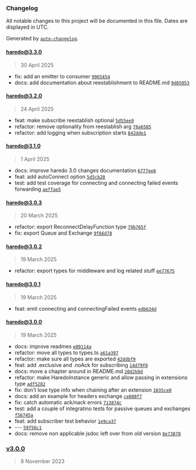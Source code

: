 ### Changelog

All notable changes to this project will be documented in this file. Dates are displayed in UTC.

Generated by [`auto-changelog`](https://github.com/CookPete/auto-changelog).

#### [haredo@3.3.0](https://github.com/KristjanTammekivi/Haredo/compare/haredo@3.2.0...haredo@3.3.0)

> 30 April 2025

- fix: add an emitter to consumer [`9965454`](https://github.com/KristjanTammekivi/Haredo/commit/99654540f9cb37a211b3b740996b0c40e7d9c135)
- docs: add documentation about reestablishment to README.md [`9d85053`](https://github.com/KristjanTammekivi/Haredo/commit/9d8505314bcee991c5b1706d56f2853d942e009d)

#### [haredo@3.2.0](https://github.com/KristjanTammekivi/Haredo/compare/haredo@3.1.0...haredo@3.2.0)

> 24 April 2025

- feat: make subscribe reestablish optional [`5d55ee9`](https://github.com/KristjanTammekivi/Haredo/commit/5d55ee91379f8a323731ee32d9890d0462423047)
- refactor: remove optionality from reestablish arg [`78a6585`](https://github.com/KristjanTammekivi/Haredo/commit/78a6585a9019e91e627280fe222534aeb09cc664)
- refactor: add logging when subscription starts [`842dde1`](https://github.com/KristjanTammekivi/Haredo/commit/842dde1be8a229dfadc5ccf8fc5a7b1c20494352)

#### [haredo@3.1.0](https://github.com/KristjanTammekivi/Haredo/compare/haredo@3.0.3...haredo@3.1.0)

> 1 April 2025

- docs: improve haredo 3.0 changes documentation [`6777ee6`](https://github.com/KristjanTammekivi/Haredo/commit/6777ee6b7921ecd06e611bece5f904064dbea3b5)
- feat: add autoConnect option [`5d5cb20`](https://github.com/KristjanTammekivi/Haredo/commit/5d5cb20148af4331c5a1a8a9b16fa3bd2cf00b86)
- test: add test coverage for connecting and connecting failed events forwarding [`aeffae5`](https://github.com/KristjanTammekivi/Haredo/commit/aeffae5cd1c99907e390139f1f8bbcf79f94b0f1)

#### [haredo@3.0.3](https://github.com/KristjanTammekivi/Haredo/compare/haredo@3.0.2...haredo@3.0.3)

> 20 March 2025

- refactor: export ReconnectDelayFunction type [`79b765f`](https://github.com/KristjanTammekivi/Haredo/commit/79b765f2c621da332ddd24b737ebdc31cf1da741)
- fix: export Queue and Exchange [`9f66d78`](https://github.com/KristjanTammekivi/Haredo/commit/9f66d7886050cfb8cb4173f79bc8fd6194d88c1f)

#### [haredo@3.0.2](https://github.com/KristjanTammekivi/Haredo/compare/haredo@3.0.1...haredo@3.0.2)

> 19 March 2025

- refactor: export types for middleware and log related stuff [`ee77675`](https://github.com/KristjanTammekivi/Haredo/commit/ee776759f3c5403f4068c2df4781ef1e44b5d79d)

#### [haredo@3.0.1](https://github.com/KristjanTammekivi/Haredo/compare/haredo@3.0.0...haredo@3.0.1)

> 19 March 2025

- feat: emit connecting and connectingFailed events [`edb634d`](https://github.com/KristjanTammekivi/Haredo/commit/edb634d405322a96094a02da18b4edd69e255c43)

#### [haredo@3.0.0](https://github.com/KristjanTammekivi/Haredo/compare/v3.0.0...haredo@3.0.0)

> 19 March 2025

- docs: improve readmes [`e09114a`](https://github.com/KristjanTammekivi/Haredo/commit/e09114afcffd21e134e266f9bc38eac8e2a3add1)
- refactor: move all types to types.ts [`a61a397`](https://github.com/KristjanTammekivi/Haredo/commit/a61a397cf4c4d75d132838d45942e2568ef6f6d4)
- refactor: make sure all types are exported [`42ddbf9`](https://github.com/KristjanTammekivi/Haredo/commit/42ddbf994ba6525667e84c9e898e91471c4ed3c8)
- feat: add .exclusive and .noAck for subscribing [`14d79f0`](https://github.com/KristjanTammekivi/Haredo/commit/14d79f0574dc409b6699322a1ad9f68db1c6831b)
- docs: move a chapter around in README.md [`20d2b9d`](https://github.com/KristjanTammekivi/Haredo/commit/20d2b9d4865774068ea5df86314867a0fd6f31c4)
- refactor: make HaredoInstance generic and allow passing in extensions type [`adf5282`](https://github.com/KristjanTammekivi/Haredo/commit/adf5282fa011418ab461eb6cfbbc7a658bf1f8b4)
- fix: don't lose type info when chaining after an extension [`1035ce0`](https://github.com/KristjanTammekivi/Haredo/commit/1035ce0497b4bce86979421520befbb8a155a4f3)
- docs: add an example for headers exchange [`ce080f7`](https://github.com/KristjanTammekivi/Haredo/commit/ce080f798fd7dbff5d56e6f96378c84e713a2f1c)
- fix: catch automatic ack/nack errors [`713874c`](https://github.com/KristjanTammekivi/Haredo/commit/713874c21152612b2f7e54257de47a170831dba7)
- test: add a couple of integratino tests for passive queues and exchanges [`f56745a`](https://github.com/KristjanTammekivi/Haredo/commit/f56745a594f994a5a704b8813637d4197a0525e6)
- feat: add subscriber test behavior [`1e9ca37`](https://github.com/KristjanTammekivi/Haredo/commit/1e9ca37d0034451f7e79406a93c014606d2e9211)
- --- [`59f56c1`](https://github.com/KristjanTammekivi/Haredo/commit/59f56c134025b17ffe0f58f34b0ffdd81771e4e8)
- docs: remove non applicable jsdoc left over from old version [`8e73878`](https://github.com/KristjanTammekivi/Haredo/commit/8e73878b4e4cfc576ff34f9b55e9c94f36d7bcea)

### [v3.0.0](https://github.com/KristjanTammekivi/Haredo/compare/v2.12.0...v3.0.0)

> 8 November 2023
